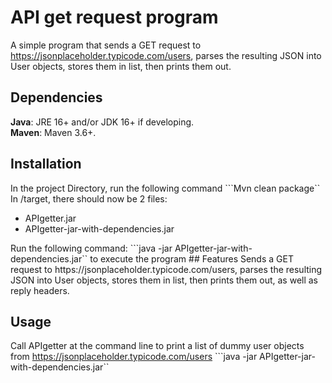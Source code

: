 # API get request program
A simple program that sends a GET request to https://jsonplaceholder.typicode.com/users, parses the resulting JSON into User objects, stores them in list, then prints them out.

## Dependencies 
**Java**: JRE 16+ and/or JDK 16+ if developing.  
**Maven**: Maven 3.6+.


## Installation
In the project Directory, run the following command
```Mvn clean package``
In /target, there should now be 2 files: 
<ul>
	<li>APIgetter.jar</li>
	<li>APIgetter-jar-with-dependencies.jar</li>
</ul>
Run the following command: ```java -jar APIgetter-jar-with-dependencies.jar`` to execute the program
## Features
Sends a GET request to https://jsonplaceholder.typicode.com/users, parses the resulting JSON into User objects, stores them in list, then prints them out, as well as reply headers.

## Usage
Call APIgetter at the command line to print a list of dummy user objects from https://jsonplaceholder.typicode.com/users
```java -jar APIgetter-jar-with-dependencies.jar``
